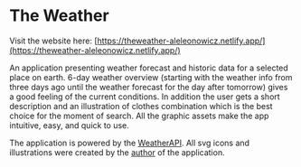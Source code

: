 # The Weather

Visit the website here: [https://theweather-aleleonowicz.netlify.app/](https://theweather-aleleonowicz.netlify.app/)

An application presenting weather forecast and historic data for a selected place on earth. 6-day weather overview (starting with the weather info from three days ago until the weather forecast for the day after tomorrow) gives a good feeling of the current conditions. In addition the user gets a short description and an illustration of clothes combination which is the best choice for the moment of search. All the graphic assets make the app intuitive, easy, and quick to use.

The application is powered by the [WeatherAPI](https://www.weatherapi.com/).
All svg icons and illustrations were created by the [author](https://github.com/AleLeonowicz) of the application.
